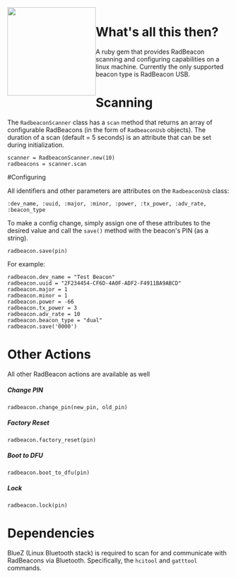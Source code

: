 <img src="http://i.imgur.com/gI6paLj.jpg" style="float:left" height="200">

# What's all this then?

A ruby gem that provides RadBeacon scanning and configuring capabilities on a linux machine.  Currently the only supported beacon type is RadBeacon USB.  

# Scanning

The `RadbeaconScanner` class has a `scan` method that returns an array of configurable RadBeacons (in the form of `RadbeaconUsb` objects).  The duration of a scan (default = 5 seconds) is an attribute that can be set during initialization.  

```
scanner = RadbeaconScanner.new(10)
radbeacons = scanner.scan
```

#Configuring

All identifiers and other parameters are attributes on the `RadbeaconUsb` class:

`:dev_name, :uuid, :major, :minor, :power, :tx_power, :adv_rate, :beacon_type`

To make a config change, simply assign one of these attributes to the desired value and call the `save()` method with the beacon's PIN (as a string).

```
radbeacon.save(pin)
```

For example:

```
radbeacon.dev_name = "Test Beacon"
radbeacon.uuid = "2F234454-CF6D-4A0F-ADF2-F4911BA9ABCD"
radbeacon.major = 1
radbeacon.minor = 1
radbeacon.power = -66
radbeacon.tx_power = 3
radbeacon.adv_rate = 10
radbeacon.beacon_type = "dual"
radbeacon.save('0000')
```

# Other Actions

All other RadBeacon actions are available as well

##### Change PIN
```
radbeacon.change_pin(new_pin, old_pin)
```

##### Factory Reset
```
radbeacon.factory_reset(pin)
```

##### Boot to DFU
```
radbeacon.boot_to_dfu(pin)
```

##### Lock
```
radbeacon.lock(pin)
```

# Dependencies

BlueZ (Linux Bluetooth stack) is required to scan for and communicate with RadBeacons via Bluetooth.  Specifically, the `hcitool` and `gatttool` commands.
